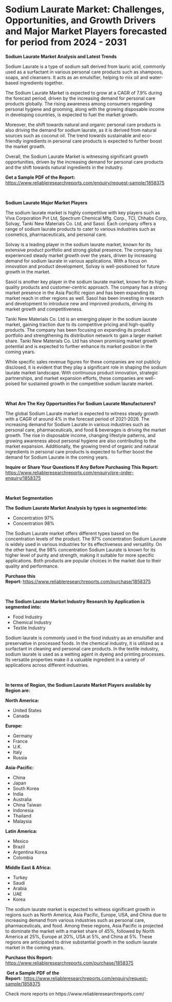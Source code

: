 <p><h1>Sodium Laurate Market: Challenges, Opportunities, and Growth Drivers and Major Market Players forecasted for period from 2024 - 2031</h1></p><p><strong>Sodium Laurate Market Analysis and Latest Trends</strong></p>
<p><p>Sodium Laurate is a type of sodium salt derived from lauric acid, commonly used as a surfactant in various personal care products such as shampoos, soaps, and cleansers. It acts as an emulsifier, helping to mix oil and water-based ingredients together.</p><p>The Sodium Laurate Market is expected to grow at a CAGR of 7.9% during the forecast period, driven by the increasing demand for personal care products globally. The rising awareness among consumers regarding personal hygiene and grooming, along with the growing disposable income in developing countries, is expected to fuel the market growth.</p><p>Moreover, the shift towards natural and organic personal care products is also driving the demand for sodium laurate, as it is derived from natural sources such as coconut oil. The trend towards sustainable and eco-friendly ingredients in personal care products is expected to further boost the market growth.</p><p>Overall, the Sodium Laurate Market is witnessing significant growth opportunities, driven by the increasing demand for personal care products and the shift towards natural ingredients in the industry.</p></p>
<p><strong>Get a Sample PDF of the Report:&nbsp;</strong> <a href="https://www.reliableresearchreports.com/enquiry/request-sample/1858375">https://www.reliableresearchreports.com/enquiry/request-sample/1858375</a></p>
<p>&nbsp;</p>
<p><strong>Sodium Laurate Major Market Players</strong></p>
<p><p>The sodium laurate market is highly competitive with key players such as Viva Corporation Pvt Ltd, Spectrum Chemical Mfg. Corp., TCI, Chhabs Corp, Solvay, Tanki New Materials Co. Ltd, and Sasol. Each company offers a range of sodium laurate products to cater to various industries such as cosmetics, pharmaceuticals, and personal care.</p><p>Solvay is a leading player in the sodium laurate market, known for its extensive product portfolio and strong global presence. The company has experienced steady market growth over the years, driven by increasing demand for sodium laurate in various applications. With a focus on innovation and product development, Solvay is well-positioned for future growth in the market.</p><p>Sasol is another key player in the sodium laurate market, known for its high-quality products and customer-centric approach. The company has a strong market presence in the Asia Pacific region and has been expanding its market reach in other regions as well. Sasol has been investing in research and development to introduce new and improved products, driving its market growth and competitiveness.</p><p>Tanki New Materials Co. Ltd is an emerging player in the sodium laurate market, gaining traction due to its competitive pricing and high-quality products. The company has been focusing on expanding its product portfolio and strengthening its distribution network to gain a larger market share. Tanki New Materials Co. Ltd has shown promising market growth potential and is expected to further enhance its market position in the coming years.</p><p>While specific sales revenue figures for these companies are not publicly disclosed, it is evident that they play a significant role in shaping the sodium laurate market landscape. With continuous product innovation, strategic partnerships, and market expansion efforts, these companies are well-poised for sustained growth in the competitive sodium laurate market.</p></p>
<p>&nbsp;</p>
<p><strong>What Are The Key Opportunities For Sodium Laurate Manufacturers?</strong></p>
<p><p>The global Sodium Laurate market is expected to witness steady growth with a CAGR of around 4% in the forecast period of 2021-2026. The increasing demand for Sodium Laurate in various industries such as personal care, pharmaceuticals, and food & beverages is driving the market growth. The rise in disposable income, changing lifestyle patterns, and growing awareness about personal hygiene are also contributing to the market expansion. Additionally, the growing trend of organic and natural ingredients in personal care products is expected to further boost the demand for Sodium Laurate in the coming years.</p></p>
<p><strong>Inquire or Share Your Questions If Any Before Purchasing This Report:</strong> <a href="https://www.reliableresearchreports.com/enquiry/pre-order-enquiry/1858375">https://www.reliableresearchreports.com/enquiry/pre-order-enquiry/1858375</a></p>
<p>&nbsp;</p>
<p><strong>Market Segmentation</strong></p>
<p><strong>The Sodium Laurate Market Analysis by types is segmented into:</strong></p>
<p><ul><li>Concentration 97%</li><li>Concentration 98%</li></ul></p>
<p><p>The Sodium Laurate market offers different types based on the concentration levels of the product. The 97% concentration Sodium Laurate is widely used in various industries for its effectiveness and versatility. On the other hand, the 98% concentration Sodium Laurate is known for its higher level of purity and strength, making it suitable for more specific applications. Both products are popular choices in the market due to their quality and performance.</p></p>
<p><strong>Purchase this Report:&nbsp;</strong><a href="https://www.reliableresearchreports.com/purchase/1858375">https://www.reliableresearchreports.com/purchase/1858375</a></p>
<p>&nbsp;</p>
<p><strong>The Sodium Laurate Market Industry Research by Application is segmented into:</strong></p>
<p><ul><li>Food Industry</li><li>Chemical Industry</li><li>Textile Industry</li></ul></p>
<p><p>Sodium laurate is commonly used in the food industry as an emulsifier and preservative in processed foods. In the chemical industry, it is utilized as a surfactant in cleaning and personal care products. In the textile industry, sodium laurate is used as a wetting agent in dyeing and printing processes. Its versatile properties make it a valuable ingredient in a variety of applications across different industries.</p></p>
<p>&nbsp;</p>
<p><strong>In terms of Region, the Sodium Laurate Market Players available by Region are:</strong></p>
<p>
    <p> <strong> North America: </strong>
        <ul>
            <li>United States</li>
            <li>Canada</li>
        </ul>
        </p> 
    <p> <strong> Europe: </strong>
        <ul>
            <li>Germany</li>
            <li>France</li>
            <li>U.K.</li>
            <li>Italy</li>
            <li>Russia</li>
        </ul>
        </p> 
    <p> <strong> Asia-Pacific: </strong>
        <ul>
            <li>China</li>
            <li>Japan</li>
            <li>South Korea</li>
            <li>India</li>
            <li>Australia</li>
            <li>China Taiwan</li>
            <li>Indonesia</li>
            <li>Thailand</li>
            <li>Malaysia</li>
        </ul>
        </p> 
    <p> <strong> Latin America: </strong>
        <ul>
            <li>Mexico</li>
            <li>Brazil</li>
            <li>Argentina Korea</li>
            <li>Colombia</li>
        </ul>
        </p> 
    <p> <strong> Middle East & Africa: </strong>
        <ul>
            <li>Turkey</li>
            <li>Saudi</li>
            <li>Arabia</li>
            <li>UAE</li>
            <li>Korea</li>
        </ul>
    </p>
    </p>
<p><p>The sodium laurate market is expected to witness significant growth in regions such as North America, Asia Pacific, Europe, USA, and China due to increasing demand from various industries such as personal care, pharmaceuticals, and food. Among these regions, Asia Pacific is projected to dominate the market with a market share of 45%, followed by North America at 25%, Europe at 20%, USA at 5%, and China at 5%. These regions are anticipated to drive substantial growth in the sodium laurate market in the coming years.</p></p>
<p><strong>Purchase this Report: </strong><a href="https://www.reliableresearchreports.com/purchase/1858375">https://www.reliableresearchreports.com/purchase/1858375</a></p>
<p>&nbsp;<strong>Get a Sample PDF of the Report:&nbsp;&nbsp;</strong><a href="https://www.reliableresearchreports.com/enquiry/request-sample/1858375">https://www.reliableresearchreports.com/enquiry/request-sample/1858375</a></p>
<p><strong></strong></p>
<p>Check more reports on https://www.reliableresearchreports.com/</p>